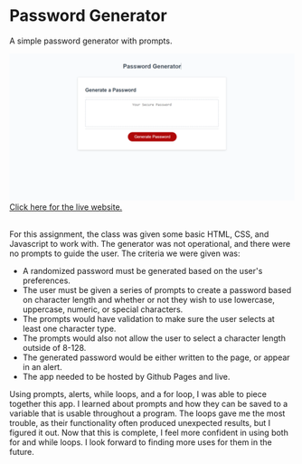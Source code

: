 # Password Generator
A simple password generator with prompts.

![screenshot of application](./assets/screenshot.png?raw=true "Password Generator")
[Click here for the live website.](https://sorengrey.github.io/password-generator/)<br><br>

<p>For this assignment, the class was given some basic HTML, CSS, and Javascript to work with. The generator was not operational, and there were no prompts to guide the user. The criteria we were given was:</p>
<ul>
  <li>A randomized password must be generated based on the user's preferences.</li>
  <li>The user must be given a series of prompts to create a password based on character length and whether or not they wish to use lowercase, uppercase, numeric, or special characters.</li>
  <li>The prompts would have validation to make sure the user selects at least one character type.</li>
  <li>The prompts would also not allow the user to select a character length outside of 8-128.</li>
  <li>The generated password would be either written to the page, or appear in an alert.</li>
  <li>The app needed to be hosted by Github Pages and live.</li>
</ul>
  
<p>Using prompts, alerts, while loops, and a for loop, I was able to piece together this app. I learned about prompts and how they can be saved to a variable that is usable throughout a program. The loops gave me the most trouble, as their functionality often produced unexpected results, but I figured it out. Now that this is complete, I feel more confident in using both for and while loops. I look forward to finding more uses for them in the future.</p>
